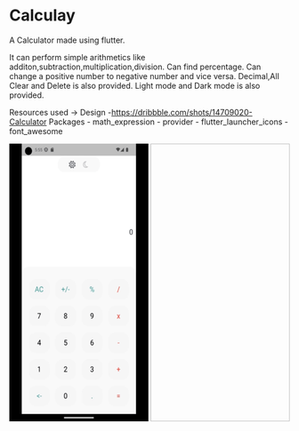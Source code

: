 # Calculay

A Calculator made using flutter.

It can perform simple arithmetics like additon,subtraction,multiplication,division. 
Can find percentage.
Can change a positive number to negative number and vice versa.
Decimal,All Clear and Delete is also provided.
Light mode and Dark mode is also provided.

Resources used ->  Design -https://dribbble.com/shots/14709020-Calculator
                   Packages - math_expression
                            - provider
                            - flutter_launcher_icons
                            - font_awesome

<img src = "https://github.com/PiyushYadv/calculay/blob/main/assets/LightDark.gif" height = 500px width = 250px>
<img srcc = "https://github.com/PiyushYadv/calculay/blob/main/assets/Calculations.gif" height = 500px width = 250px>



